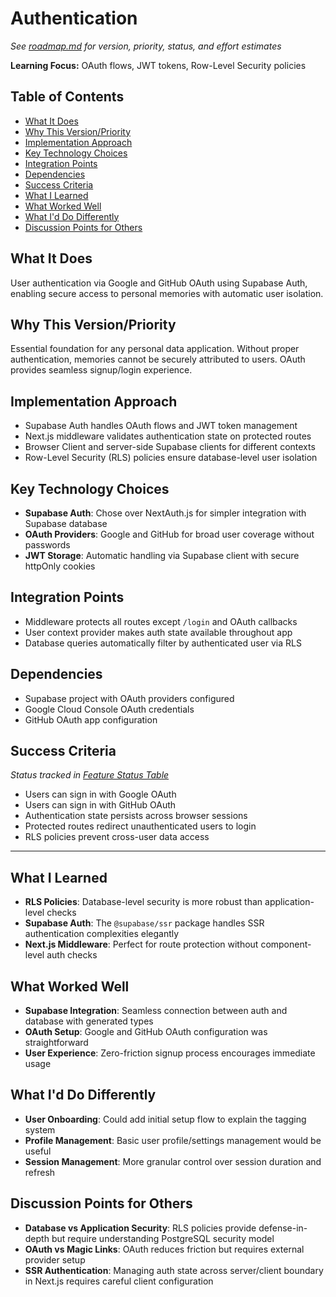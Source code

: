 # Authentication
*See [roadmap.md](../roadmap.md) for version, priority, status, and effort estimates*

**Learning Focus:** OAuth flows, JWT tokens, Row-Level Security policies

## Table of Contents

- [What It Does](#what-it-does)
- [Why This Version/Priority](#why-this-versionpriority)
- [Implementation Approach](#implementation-approach)
- [Key Technology Choices](#key-technology-choices)
- [Integration Points](#integration-points)
- [Dependencies](#dependencies)
- [Success Criteria](#success-criteria)
- [What I Learned](#what-i-learned)
- [What Worked Well](#what-worked-well)
- [What I'd Do Differently](#what-id-do-differently)
- [Discussion Points for Others](#discussion-points-for-others)

## What It Does
User authentication via Google and GitHub OAuth using Supabase Auth, enabling secure access to personal memories with automatic user isolation.

## Why This Version/Priority
Essential foundation for any personal data application. Without proper authentication, memories cannot be securely attributed to users. OAuth provides seamless signup/login experience.

## Implementation Approach
- Supabase Auth handles OAuth flows and JWT token management
- Next.js middleware validates authentication state on protected routes
- Browser Client and server-side Supabase clients for different contexts
- Row-Level Security (RLS) policies ensure database-level user isolation

## Key Technology Choices
- **Supabase Auth**: Chose over NextAuth.js for simpler integration with Supabase database
- **OAuth Providers**: Google and GitHub for broad user coverage without passwords
- **JWT Storage**: Automatic handling via Supabase client with secure httpOnly cookies

## Integration Points
- Middleware protects all routes except `/login` and OAuth callbacks
- User context provider makes auth state available throughout app
- Database queries automatically filter by authenticated user via RLS

## Dependencies
- Supabase project with OAuth providers configured
- Google Cloud Console OAuth credentials
- GitHub OAuth app configuration

## Success Criteria
*Status tracked in [Feature Status Table](../roadmap.md#feature-status-table)*

- Users can sign in with Google OAuth
- Users can sign in with GitHub OAuth  
- Authentication state persists across browser sessions
- Protected routes redirect unauthenticated users to login
- RLS policies prevent cross-user data access

---

## What I Learned
- **RLS Policies**: Database-level security is more robust than application-level checks
- **Supabase Auth**: The `@supabase/ssr` package handles SSR authentication complexities elegantly
- **Next.js Middleware**: Perfect for route protection without component-level auth checks

## What Worked Well
- **Supabase Integration**: Seamless connection between auth and database with generated types
- **OAuth Setup**: Google and GitHub OAuth configuration was straightforward
- **User Experience**: Zero-friction signup process encourages immediate usage

## What I'd Do Differently
- **User Onboarding**: Could add initial setup flow to explain the tagging system
- **Profile Management**: Basic user profile/settings management would be useful
- **Session Management**: More granular control over session duration and refresh

## Discussion Points for Others
- **Database vs Application Security**: RLS policies provide defense-in-depth but require understanding PostgreSQL security model
- **OAuth vs Magic Links**: OAuth reduces friction but requires external provider setup
- **SSR Authentication**: Managing auth state across server/client boundary in Next.js requires careful client configuration